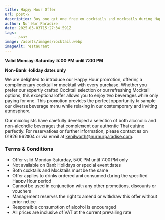 ```yaml
---
title: Happy Hour Offer
url: post-5
description: Buy one get one free on cocktails and mocktails during Happy Hour
author: Nur Nur Paradise
date: 2025-03-03T15:27:34.591Z
tags:
    - post
image: /assets/images/cocktail.webp
imageAlt: restaurant
---
```


**Valid Monday-Saturday, 5:00 PM until 7:00 PM**

**Non-Bank Holiday dates only**

We are delighted to introduce our Happy Hour promotion, offering a complimentary cocktail or mocktail with every purchase. Whether you prefer our expertly crafted Cocktail selection or our refreshing Mocktail options, this exceptional offer allows you to enjoy two beverages while only paying for one. This promotion provides the perfect opportunity to sample our diverse beverage menu while relaxing in our contemporary and inviting atmosphere.

Our mixologists have carefully developed a selection of both alcoholic and non-alcoholic beverages that complement our authentic Thai cuisine perfectly. For reservations or further information, please contact us on 01926 962804 or via email at kenilworth@nurnurparadise.com.

### Terms & Conditions

- Offer valid Monday-Saturday, 5:00 PM until 7:00 PM only
- Not available on Bank Holidays or special event dates
- Both cocktails and Mocktails must be the same
- Offer applies to drinks ordered and consumed during the specified Happy Hour period
- Cannot be used in conjunction with any other promotions, discounts or vouchers
- Management reserves the right to amend or withdraw this offer without prior notice
- Responsible consumption of alcohol is encouraged
- All prices are inclusive of VAT at the current prevailing rate

